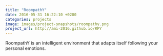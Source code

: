 ```yaml
---
title: "RoompathY"
date: 2016-05-31 16:22:10 +0200
categories: projects
image: images/project-snapshots/roompathy.png
project_url: http://ami-2016.github.io/RPY
---
```


RoompathY is an intelligent environment that adapts itself following your personal emotions.